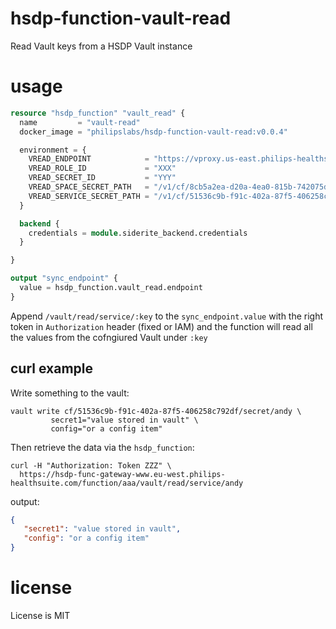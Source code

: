 # hsdp-function-vault-read

Read Vault keys from a HSDP Vault instance

# usage

```terraform
resource "hsdp_function" "vault_read" {
  name         = "vault-read"
  docker_image = "philipslabs/hsdp-function-vault-read:v0.0.4"

  environment = {
    VREAD_ENDPOINT            = "https://vproxy.us-east.philips-healthsuite.com/"
    VREAD_ROLE_ID             = "XXX"
    VREAD_SECRET_ID           = "YYY"
    VREAD_SPACE_SECRET_PATH   = "/v1/cf/8cb5a2ea-d20a-4ea0-815b-742075dc92ba/secret"
    VREAD_SERVICE_SECRET_PATH = "/v1/cf/51536c9b-f91c-402a-87f5-406258c792df/secret"
  }

  backend {
    credentials = module.siderite_backend.credentials
  }

}

output "sync_endpoint" {
  value = hsdp_function.vault_read.endpoint
}
```

Append `/vault/read/service/:key` to the `sync_endpoint.value` with the right token in `Authorization` header (fixed or IAM) and the function will
read all the values from the cofngiured Vault under `:key` 

## curl example

Write something to the vault:

```shell
vault write cf/51536c9b-f91c-402a-87f5-406258c792df/secret/andy \
         secret1="value stored in vault" \
         config="or a config item"
```

Then retrieve the data via the `hsdp_function`:

```shell
curl -H "Authorization: Token ZZZ" \
  https://hsdp-func-gateway-www.eu-west.philips-healthsuite.com/function/aaa/vault/read/service/andy
```
output:
```json
{
   "secret1": "value stored in vault",
   "config": "or a config item"
}
```

# license

License is MIT
